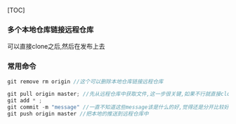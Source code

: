 [TOC]

### 多个本地仓库链接远程仓库

可以直接clone之后,然后在发布上去

### 常用命令

``` c
git remove rm origin //这个可以删除本地仓库链接远程仓库
```

```c
git pull origin master; //先从远程仓库中获取文件,这一步很关键,如果不行就直接clone吧,不用做其他事,免得麻烦.
git add * ;
git commit -m "message" //一直不知道这些message该是什么的好,觉得还是分开比较好把
git push origin master //把本地的推送到远程仓库中

```

